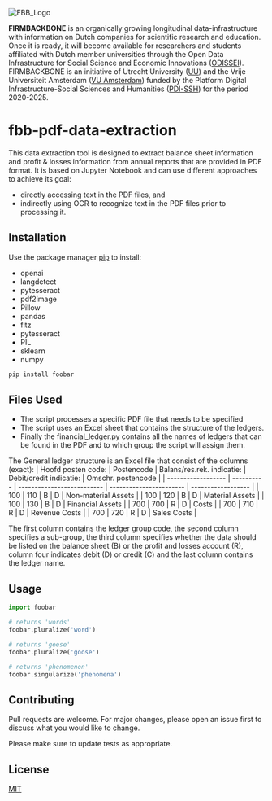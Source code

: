 ![FBB_Logo](https://firmbackbone.nl/wp-content/uploads/sites/694/2025/03/FBB-logo-wide.png)

**FIRMBACKBONE** is an organically growing longitudinal data-infrastructure with information on Dutch companies for scientific research and education. Once it is ready, it will become available for researchers and students affiliated with Dutch member universities through the Open Data Infrastructure for Social Science and Economic Innovations ([ODISSEI](https://odissei-data.nl/nl/)). FIRMBACKBONE is an initiative of Utrecht University ([UU](https://www.uu.nl/en)) and the Vrije Universiteit Amsterdam ([VU Amsterdam](https://vu.nl/en)) funded by the Platform Digital Infrastructure-Social Sciences and Humanities ([PDI-SSH](https://pdi-ssh.nl/en/front-page/)) for the period 2020-2025.

# fbb-pdf-data-extraction

This data extraction tool is designed to extract balance sheet information and profit & losses information from annual reports that are provided in PDF format. 
It is based on Jupyter Notebook and can use different approaches to achieve its goal: 
- directly accessing text in the PDF files, and
- indirectly using OCR to recognize text in the PDF files prior to processing it.

## Installation

Use the package manager [pip](https://pip.pypa.io/en/stable/) to install:
- openai
- langdetect
- pytesseract
- pdf2image
- Pillow
- pandas
- fitz
- pytesseract
- PIL
- sklearn
- numpy

```bash
pip install foobar
```

## Files Used

- The script processes a specific PDF file that needs to be specified
- The script uses an Excel sheet that contains the structure of the ledgers.
- Finally the financial_ledger.py contains all the names of ledgers that can be found in the PDF and to which group the script will assign them.

The General ledger structure is an Excel file that consist of the columns (exact):
| Hoofd posten code: | Postencode | Balans/res.rek. indicatie: | Debit/credit indicatie: | Omschr. postencode |
| ------------------ | ---------- | -------------------------- | ----------------------- | ------------------ |
| 100 | 110 | B | D | Non-material Assets |
| 100 | 120 | B | D | Material Assets |
| 100 | 130 | B | D | Financial Assets |
| 700 | 700 | R | D | Costs |
| 700 | 710 | R | D | Revenue Costs |
| 700 | 720 | R | D | Sales Costs |

The first column contains the ledger group code, the second column specifies a sub-group, the third column specifies whether the data should be listed on the balance sheet (B) or the profit and losses account (R), column four indicates debit (D) or credit (C) and the last column contains the ledger name.

## Usage

```python
import foobar

# returns 'words'
foobar.pluralize('word')

# returns 'geese'
foobar.pluralize('goose')

# returns 'phenomenon'
foobar.singularize('phenomena')
```

## Contributing

Pull requests are welcome. For major changes, please open an issue first
to discuss what you would like to change.

Please make sure to update tests as appropriate.

## License

[MIT](https://choosealicense.com/licenses/mit/)

